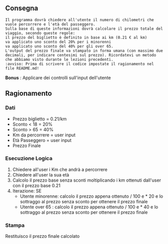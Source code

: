 ## Consegna

    Il programma dovrà chiedere all'utente il numero di chilometri che vuole percorrere e l'età del passeggero.
    Sulla base di queste informazioni dovrà calcolare il prezzo totale del viaggio, secondo queste regole:
    il prezzo del biglietto è definito in base ai km (0.21 € al km)
    va applicato uno sconto del 20% per i minorenni
    va applicato uno sconto del 40% per gli over 65.
    L'output del prezzo finale va stampato in forma umana (con massimo due decimali, per indicare centesimi sul prezzo). Ricordatevi un metodo che abbiamo visto durante le lezioni precedenti.
    :avviso: Prima di scrivere il codice impostate il ragionamento nel file README.md!
**Bonus** : Applicare dei controlli sull'input dell'utente

## Ragionamento

### Dati

+ Prezzo biglietto = 0.21/km
+ Sconto < 18 = 20%
+ Sconto > 65 = 40%
+ Km da percorrere = user input
+ Età Passeggero = user input
+ Prezzo Finale


### Esecuzione Logica

1. Chiedere all'user i Km che andrà a percorrere
1. Chiedere all'user la sua età
1. Calcolo il prezzo base senza sconti moltiplicando i km ottenuti dall'user con il prezzo base 0.21
1. Iterazione: SE
    + Utente minorenne: calcolo il prezzo appena ottenuto / 100 e * 20 e lo sottraggo al prezzo senza sconto per ottenere il prezzo finale
    + Utente over 65 : calcolo il prezzo appena ottenuto / 100 e * 40 e lo sottraggo al prezzo senza sconto per ottenere il prezzo finale


### Stampa

Restituisco il prezzo finale calcolato